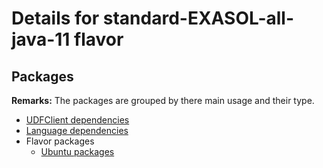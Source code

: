 # Details for standard-EXASOL-all-java-11 flavor

## Packages

**Remarks:** The packages are grouped by there main usage and their type.

- [UDFClient dependencies](flavor_base/udfclient_deps/packages/apt_get_packages)
- [Language dependencies](flavor_base/language_deps/packages/apt_get_packages)
- Flavor packages
  - [Ubuntu packages](flavor_base/flavor_base_deps/packages/apt_get_packages)
